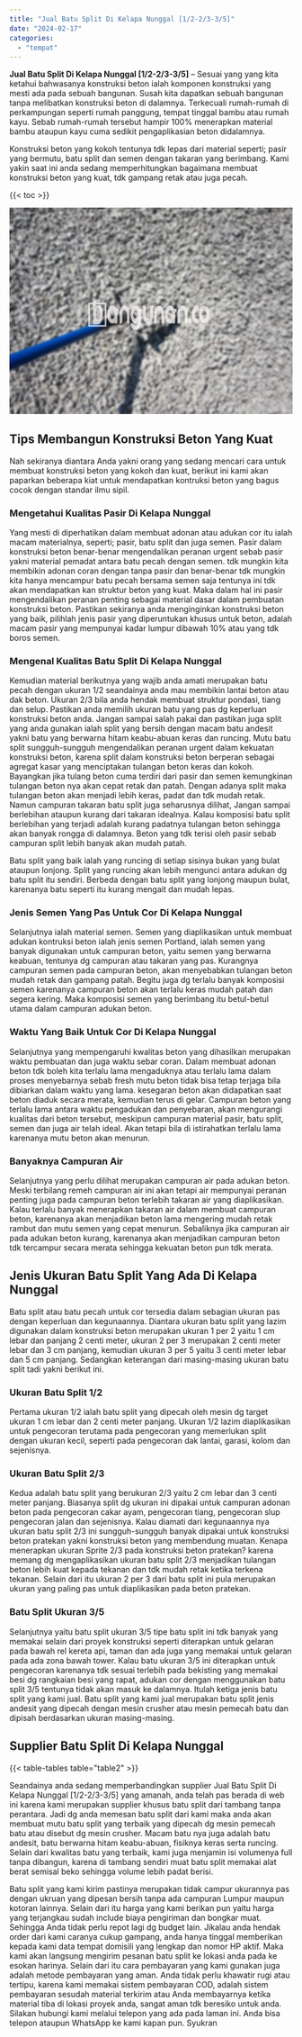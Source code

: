 ```yaml
---
title: "Jual Batu Split Di Kelapa Nunggal [1/2-2/3-3/5]"
date: "2024-02-17"
categories: 
  - "tempat"
---
```


**Jual Batu Split Di Kelapa Nunggal \[1/2-2/3-3/5\]** – Sesuai yang yang kita ketahui bahwasanya konstruksi beton ialah komponen konstruksi yang mesti ada pada sebuah bangunan. Susah kita dapatkan sebuah bangunan tanpa melibatkan konstruksi beton di dalamnya. Terkecuali rumah-rumah di perkampungan seperti rumah panggung, tempat tinggal bambu atau rumah kayu. Sebab rumah-rumah tersebut hampir 100% menerapkan material bambu ataupun kayu cuma sedikit pengaplikasian beton didalamnya.

Konstruksi beton yang kokoh tentunya tdk lepas dari material seperti; pasir yang bermutu, batu split dan semen dengan takaran yang berimbang. Kami yakin saat ini anda sedang memperhitungkan bagaimana membuat konstruksi beton yang kuat, tdk gampang retak atau juga pecah.

{{< toc >}}

![Jual Batu Split Di Kelapa Nunggal [1/2-2/3-3/5]](/images/jual-batu-split-40.png)

## Tips Membangun Konstruksi Beton Yang Kuat

Nah sekiranya diantara Anda yakni orang yang sedang mencari cara untuk membuat konstruksi beton yang kokoh dan kuat, berikut ini kami akan paparkan beberapa kiat untuk mendapatkan kontruksi beton yang bagus cocok dengan standar ilmu sipil.

### Mengetahui Kualitas Pasir Di Kelapa Nunggal

Yang mesti di diperhatikan dalam membuat adonan atau adukan cor itu ialah macam materialnya, seperti; pasir, batu split dan juga semen. Pasir dalam konstruksi beton benar-benar mengendalikan peranan urgent sebab pasir yakni material pemadat antara batu pecah dengan semen. tdk mungkin kita membikin adonan coran dengan tanpa pasir dan benar-benar tdk mungkin kita hanya mencampur batu pecah bersama semen saja tentunya ini tdk akan mendapatkan kan struktur beton yang kuat. Maka dalam hal ini pasir mengendalikan peranan penting sebagai material dasar dalam pembuatan konstruksi beton. Pastikan sekiranya anda menginginkan konstruksi beton yang baik, pilihlah jenis pasir yang diperuntukan khusus untuk beton, adalah macam pasir yang mempunyai kadar lumpur dibawah 10% atau yang tdk boros semen.

### Mengenal Kualitas Batu Split Di Kelapa Nunggal

Kemudian material berikutnya yang wajib anda amati merupakan batu pecah dengan ukuran 1/2 seandainya anda mau membikin lantai beton atau dak beton. Ukuran 2/3 bila anda hendak membuat struktur pondasi, tiang dan selup. Pastikan anda memilih ukuran batu yang pas dg keperluan konstruksi beton anda. Jangan sampai salah pakai dan pastikan juga split yang anda gunakan ialah split yang bersih dengan macam batu andesit yakni batu yang berwarna hitam keabu-abuan keras dan runcing. Mutu batu split sungguh-sungguh mengendalikan peranan urgent dalam kekuatan konstruksi beton, karena split dalam konstruksi beton berperan sebagai agregat kasar yang menciptakan tulangan beton keras dan kokoh. Bayangkan jika tulang beton cuma terdiri dari pasir dan semen kemungkinan tulangan beton nya akan cepat retak dan patah. Dengan adanya split maka tulangan beton akan menjadi lebih keras, padat dan tdk mudah retak. Namun campuran takaran batu split juga seharusnya dilihat, Jangan sampai berlebihan ataupun kurang dari takaran idealnya. Kalau komposisi batu split berlebihan yang terjadi adalah kurang padatnya tulangan beton sehingga akan banyak rongga di dalamnya. Beton yang tdk terisi oleh pasir sebab campuran split lebih banyak akan mudah patah.

Batu split yang baik ialah yang runcing di setiap sisinya bukan yang bulat ataupun lonjong. Split yang runcing akan lebih mengunci antara adukan dg batu split itu sendiri. Berbeda dengan batu split yang lonjong maupun bulat, karenanya batu seperti itu kurang mengait dan mudah lepas.

### Jenis Semen Yang Pas Untuk Cor Di Kelapa Nunggal

Selanjutnya ialah material semen. Semen yang diaplikasikan untuk membuat adukan kontruksi beton ialah jenis semen Portland, ialah semen yang banyak digunakan untuk campuran beton, yaitu semen yang berwarna keabuan, tentunya dg campuran atau takaran yang pas. Kurangnya campuran semen pada campuran beton, akan menyebabkan tulangan beton mudah retak dan gampang patah. Begitu juga dg terlalu banyak komposisi semen karenanya campuran beton akan terlalu keras mudah patah dan segera kering. Maka komposisi semen yang berimbang itu betul-betul utama dalam campuran adukan beton.

### Waktu Yang Baik Untuk Cor Di Kelapa Nunggal

Selanjutnya yang mempengaruhi kwalitas beton yang dihasilkan merupakan waktu pembuatan dan juga waktu sebar coran. Dalam membuat adonan beton tdk boleh kita terlalu lama mengaduknya atau terlalu lama dalam proses menyebarnya sebab fresh mutu beton tidak bisa tetap terjaga bila dibiarkan dalam waktu yang lama. kesegaran beton akan didapatkan saat beton diaduk secara merata, kemudian terus di gelar. Campuran beton yang terlalu lama antara waktu pengadukan dan penyebaran, akan mengurangi kualitas dari beton tersebut, meskipun campuran material pasir, batu split, semen dan juga air telah ideal. Akan tetapi bila di istirahatkan terlalu lama karenanya mutu beton akan menurun.

### Banyaknya Campuran Air

Selanjutnya yang perlu dilihat merupakan campuran air pada adukan beton. Meski terbilang remeh campuran air ini akan tetapi air mempunyai peranan penting juga pada campuran beton terlebih takaran air yang diaplikasikan. Kalau terlalu banyak menerapkan takaran air dalam membuat campuran beton, karenanya akan menjadikan beton lama mengering mudah retak rambut dan mutu semen yang cepat menurun. Sebaliknya jika campuran air pada adukan beton kurang, karenanya akan menjadikan campuran beton tdk tercampur secara merata sehingga kekuatan beton pun tdk merata.

## Jenis Ukuran Batu Split Yang Ada Di Kelapa Nunggal

Batu split atau batu pecah untuk cor tersedia dalam sebagian ukuran pas dengan keperluan dan kegunaannya. Diantara ukuran batu split yang lazim digunakan dalam konstruksi beton merupakan ukuran 1 per 2 yaitu 1 cm lebar dan panjang 2 centi meter, ukuran 2 per 3 merupakan 2 centi meter lebar dan 3 cm panjang, kemudian ukuran 3 per 5 yaitu 3 centi meter lebar dan 5 cm panjang. Sedangkan keterangan dari masing-masing ukuran batu split tadi yakni berikut ini.

### Ukuran Batu Split 1/2

Pertama ukuran 1/2 ialah batu split yang dipecah oleh mesin dg target ukuran 1 cm lebar dan 2 centi meter panjang. Ukuran 1/2 lazim diaplikasikan untuk pengecoran terutama pada pengecoran yang memerlukan split dengan ukuran kecil, seperti pada pengecoran dak lantai, garasi, kolom dan sejenisnya.

### Ukuran Batu Split 2/3

Kedua adalah batu split yang berukuran 2/3 yaitu 2 cm lebar dan 3 centi meter panjang. Biasanya split dg ukuran ini dipakai untuk campuran adonan beton pada pengecoran cakar ayam, pengecoran tiang, pengecoran slup pengecoran jalan dan sejenisnya. Kalau diamati dari kegunaannya nya ukuran batu split 2/3 ini sungguh-sungguh banyak dipakai untuk konstruksi beton pratekan yakni konstruksi beton yang membendung muatan. Kenapa menerapkan ukuran Sprite 2/3 pada konstruksi beton pratekan? karena memang dg mengaplikasikan ukuran batu split 2/3 menjadikan tulangan beton lebih kuat kepada tekanan dan tdk mudah retak ketika terkena tekanan. Selain dari itu ukuran 2 per 3 dari batu split ini pula merupakan ukuran yang paling pas untuk diaplikasikan pada beton pratekan.

### Batu Split Ukuran 3/5

Selanjutnya yaitu batu split ukuran 3/5 tipe batu split ini tdk banyak yang memakai selain dari proyek konstruksi seperti diterapkan untuk gelaran pada bawah rel kereta api, taman dan ada juga yang memakai untuk gelaran pada ada zona bawah tower. Kalau batu ukuran 3/5 ini diterapkan untuk pengecoran karenanya tdk sesuai terlebih pada bekisting yang memakai besi dg rangkaian besi yang rapat, adukan cor dengan menggunakan batu split 3/5 tentunya tidak akan masuk ke dalamnya. Itulah ketiga jenis batu split yang kami jual. Batu split yang kami jual merupakan batu split jenis andesit yang dipecah dengan mesin crusher atau mesin pemecah batu dan dipisah berdasarkan ukuran masing-masing.

## Supplier Batu Split Di Kelapa Nunggal

{{< table-tables table="table2" >}}

Seandainya anda sedang memperbandingkan supplier Jual Batu Split Di Kelapa Nunggal \[1/2-2/3-3/5\] yang amanah, anda telah pas berada di web ini karena kami merupakan supplier khusus batu split dari tambang tanpa perantara. Jadi dg anda memesan batu split dari kami maka anda akan membuat mutu batu split yang terbaik yang dipecah dg mesin pemecah batu atau disebut dg mesin crusher. Macam batu nya juga adalah batu andesit, batu berwarna hitam keabu-abuan, fisiknya keras serta runcing. Selain dari kwalitas batu yang terbaik, kami juga menjamin isi volumenya full tanpa dibangun, karena di tambang sendiri muat batu split memakai alat berat semisal beko sehingga volume lebih padat berisi.

Batu split yang kami kirim pastinya merupakan tidak campur ukurannya pas dengan ukruan yang dipesan bersih tanpa ada campuran Lumpur maupun kotoran lainnya. Selain dari itu harga yang kami berikan pun yaitu harga yang terjangkau sudah include biaya pengiriman dan bongkar muat. Sehingga Anda tidak perlu repot lagi dg budget lain. Jikalau anda hendak order dari kami caranya cukup gampang, anda hanya tinggal memberikan kepada kami data tempat domisili yang lengkap dan nomor HP aktif. Maka kami akan langsung mengirim pesanan batu split ke lokasi anda pada ke esokan harinya. Selain dari itu cara pembayaran yang kami gunakan juga adalah metode pembayaran yang aman. Anda tidak perlu khawatir rugi atau tertipu, karena kami memakai sistem pembayaran COD, adalah sistem pembayaran sesudah material terkirim atau Anda membayarnya ketika material tiba di lokasi proyek anda, sangat aman tdk beresiko untuk anda. Silakan hubungi kami melalui telepon yang ada pada laman ini. Anda bisa telepon ataupun WhatsApp ke kami kapan pun. Syukran
